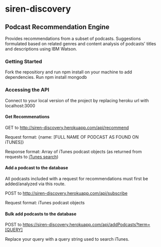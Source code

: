 # siren-discovery
## Podcast Recommendation Engine
Provides recommendations from a subset of podcasts. Suggestions formulated based on related genres and 
content analysis of podcasts' titles and descriptions using IBM Watson.  



### Getting Started

Fork the repositiory and run npm install on your machine to add dependencies.
Run npm install mongodb



### Accessing the API

Connect to your local version of the project by replacing heroku url with localhost:3000



#### Get Recommenations

GET to http://siren-discovery.herokuapp.com/api/recommend

Request format: {name: [FULL NAME OF PODCAST AS FOUND ON iTUNES]}

Response format: Array of iTunes podcast objects (as returned from requests to [iTunes search](https://itunes.apple.com/search))



#### Add a podcast to the database

All podcasts included with a request for recommendations must first be added/analyzed via this route.

POST to http://siren-discovery.herokuapp.com/api/subscribe

Request format: iTunes podcast objects 



#### Bulk add podcasts to the database

POST to https://siren-discovery.herokuapp.com/api/addPodcasts?term=[QUERY]

Replace your query with a query string used to search iTunes.



